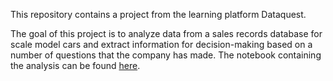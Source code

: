 This repository contains a project from the learning platform Dataquest.

The goal of this project is to analyze data from a sales records database for scale model cars and extract information for decision-making based on a number of questions that the company has made. The notebook containing the analysis can be found [here](https://github.com/i-dominguez/Customers_and_Products_Analysis_SQL/blob/main/Customers_and_Products_Analysis.ipynb).
